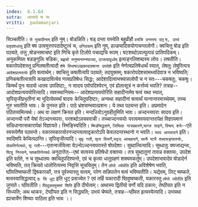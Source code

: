 ```yaml
---
index:  6.1.64
sutra:  धात्वादे षः सः
vritti:  padamanjari
---
```


सिञ्चतीति। `से मुचादीनाम्` इति नुम्।
षोडन्निति। षड् दन्ता यस्येति बहुव्रीहौ `वयसि दन्तस्य दतृ` `ष, उत्त्वं दतृदशधासु` इति षष उत्वमुत्तरपदादेष्टुत्वं च, `उगिदचाम्` इति नुम्, हल्ङ्यादिसयोगाचन्तलोगौ। क्वचित्तु षोड इति पठ्यते, तत्तु ,षोडन्तमाचष्ट इति णिचि कृते टिलोपे पचाद्यचि रूपम्। षटशब्दोऽवल्युत्पन्नं प्रातिपदिकम्। अनुकम्पितः षडङ्गुलिः षडिकः, `बह्वचो मनुष्यनाम्नष्ठज्वा`, `ठाजादावूर्ध्वम्` इत्यङ्गलिशब्दस्य लोपः। लषतीति। षकारोपदेशस्तु प्रनिलषतीत्यादौ `शेषे विभाषाऽखकादावषान्त उपदेशे` इति नेर्णत्वप्रतिषेधार्थं स्यात्, लेषतुः लेषुरित्यत्र `आदेशप्रत्यययोः` इति षत्वार्थम्। क्वचित्तु कषतीत्यपि पठ्यते; तदयुक्तम्; षकारोपदेशसामर्थ्यादेवात्र न भविष्यति; प्रनिकषतीत्यत्रापि कखादावित्येव णत्वप्रतिषेधः सिद्धः; आदेशादित्वाभफ्यासलोपौ च न स्तः---चकषतुः, चकषुः। 
किमर्थं पुनः षादयो धातव उपदिष्टा;, न सादय एवोपदिश्येरन्, एवं ह्येतत्सूत्रं न कर्त्तव्यं भवति? तत्राह--आदोशप्रत्यययोरित्यादि। व्यवस्थानियमः-- आदेशप्रत्यययोरिति सहादीनामेव षत्वं यथा स्यात्, सृपिसृजीप्रभृतीनां मा भूदित्येवमर्थं षादयः केचिदुपदिष्टाः; अन्यथा सहादीनां षत्वार्थं यत्नान्तरमास्थेयम्, तच्च गुरु भवतीति भावः। के पुनस्त इति। पाठे भ्रंशसम्भवात्प्रशनः। ये तथा पठ्यन्त इति। अप्रमादेन पठितव्यमित्यर्थः। अथ वा लक्षणं क्रियत इति। मन्दधियोऽनुग्रहीतुमिति भावः। अज्दन्त्यपराः सादय इति। अज्दन्त्यौ परौ येषां तेऽज्दन्त्यपराः, परशब्दोऽवयववाची। तच्चाज्दन्त्ययोः परत्वमवयवान्तरापेक्षं विज्ञायमानं सन्निधानात्सकारापेक्षं विज्ञायते। स्मिङ्स्विदिति। `ष्मिङीषद्धसने`, `ञिष्विदा गात्रप्रक्षरणे`,`ष्वन्ज सङ्गे`, `विष्वप् शये`--एते स्वरूपेणैव पठ्यन्ते। वकारमकारयोरनज्दन्त्यत्वाद्वकारोऽपि केवलदन्तस्थानो न भवति। `स्वद आस्वादने` इति। स्वदिमपि केचित्पठन्ति। सृपिसृजीत्यादि। `सृप्रृ गतौ`, `सृज विसर्गे`,`स्तृ़ञ् आच्छादने`, `सत्यै ष्ट्यै शब्दसङ्घातयोः`, `सेकतिर्गत्यर्थः`, `सृ गतौ`---एतान्वर्जयित्वा येऽन्येऽज्दन्त्यपरास्ते षोपदेशाः।
सुब्दात्वित्यादि। सुब्धातुः क्यजाद्यन्तः, `ष्टिवु निरसने`, `ष्वष्कतिर्गत्यर्थः` अनुदात्तेत्--एषां सत्वस्य प्रतिषेधो वक्तव्यः। तत्र सुब्दातूनां तावन्न वक्तव्यः, उपदेश इति वर्तते, न च सुब्धातवः क्वचिदुपदिश्यन्ते, एवं च कृत्वा धातुग्रहणं शक्यमकर्तुम्। उपदेशाभावादेव षोडादेर्न भविष्यति, तत् क्रियते धातोरित्यस्य निवृत्तिं सूचयितुम्। तेन `लोपो व्योर्वलि` इति अविशेषेण भवति, ष्ठीवतिष्वष्कती द्विषकारकौ, तत्र पूर्वस्यास्तु सत्वम्, परेण सन्निपातेन षत्वं भविष्यतीति। यद्येवम्, लिट् ष्वष्कते, षत्वस्यासिद्धत्वाद् `डः सि धुट्` इति धुट् प्रसज्येत ? एवं तर्हि यकारादी ष्ठिवुष्वष्कती, यकारस्तु `लोपो व्योर्वलि` इति लुप्यते। ष्ठीवतीति। `ष्ठिवुक्लमुचमां शिति` इति दीर्घत्वम्। अथास्य द्वितीयो वर्णो यदि ठकारः, तेष्ठीयत इति न सिध्यति; अथ थाकरः, टेष्ठीयत इति न सिद्ध्यति; उभयं चेष्यते, तत्राह--ष्ठीवत इत्यस्येत्यादि। उभयथा ह्याचार्येण शिष्याः पाठिता इति भावः ।।

